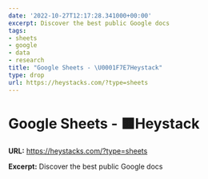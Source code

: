 ```yaml
---
date: '2022-10-27T12:17:28.341000+00:00'
excerpt: Discover the best public Google docs
tags:
- sheets
- google
- data
- research
title: "Google Sheets - \U0001F7E7Heystack"
type: drop
url: https://heystacks.com/?type=sheets
---
```


# Google Sheets - 🟧Heystack

**URL:** https://heystacks.com/?type=sheets

**Excerpt:** Discover the best public Google docs

